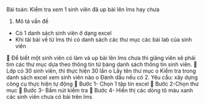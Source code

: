 Bài toán: Kiểm tra xem 1 sinh viên đã up bài lên lms hay chưa 
1. Mô tả vấn đề
+ Có 1 danh sách sinh viên ở dạng excel
 + Khi tải bài về từ lms thì có danh sách các thư mục các bài lab của sinh viên
 
	Để biết một sinh viên có làm và up bài lên lms chưa thì giảng viên sẽ phải tìm các thư mục dựa theo thông tin từ bảng danh sách thông tin sinh viên.
	Lớp có 30 sinh viên, thì thực hiện 30 lần
o	Lấy tên thư mục
o	Kiểm tra trong danh sách excel xem sinh viên nào
o	Đánh dấu nếu có
2. Yêu cầu: xây dựng công cụ thực hiện tự động
	Bước 1- Chọn 1 tập tin excel
	Bước 2-Chọn thư mục
	Bước 3- Bấm nút kiểm tra
	Bước 4- Hiển thị các dòng tô màu xanh các sinh viên chưa có bải trên lms

